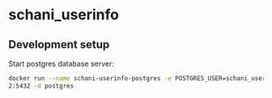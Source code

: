 # schani_userinfo

## Development setup

Start postgres database server:
```bash
docker run --name schani-userinfo-postgres -e POSTGRES_USER=schani_userinfo -e POSTGRES_PASSWORD=user -e POSTGRES_DB=password -p 543
2:5432 -d postgres
```
